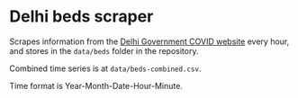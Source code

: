 # Delhi beds scraper

Scrapes information from the [Delhi Government COVID website](https://coronabeds.jantasamvad.org/) every hour, and stores in the `data/beds` folder in the repository.

Combined time series is at `data/beds-combined.csv`.

Time format is Year-Month-Date-Hour-Minute.